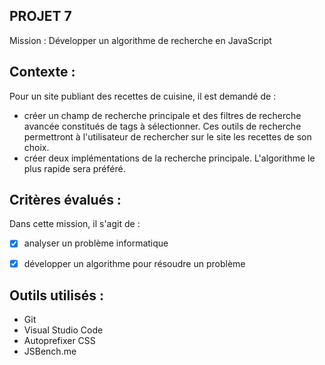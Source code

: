 ## PROJET 7

Mission : Développer un algorithme de recherche en JavaScript



## Contexte : 
Pour un site publiant des recettes de cuisine, il est demandé de :
- créer un champ de recherche principale et des filtres de recherche avancée constitués de tags à sélectionner. Ces outils de recherche permettront à l'utilisateur de rechercher sur le site les recettes de son choix.
- créer deux implémentations de la recherche principale. L'algorithme le plus rapide sera préféré. 




## Critères évalués :
Dans cette mission, il s'agit de : 
- [x] analyser un problème informatique
- [x] développer un algorithme pour résoudre un problème




## Outils utilisés :
- Git
- Visual Studio Code
- Autoprefixer CSS
- JSBench.me




